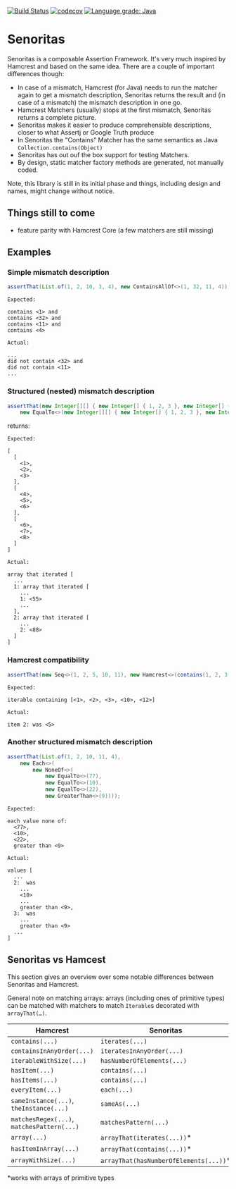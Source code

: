 [![Build Status](https://travis-ci.com/dmfs/senoritas.svg?branch=main)](https://app.travis-ci.com/github/dmfs/senoritas)
[![codecov](https://codecov.io/gh/dmfs/senoritas/branch/main/graph/badge.svg?token=3wGxOPmEEc)](https://codecov.io/gh/dmfs/senoritas)
[![Language grade: Java](https://img.shields.io/lgtm/grade/java/g/dmfs/senoritas.svg?logo=lgtm&logoWidth=18)](https://lgtm.com/projects/g/dmfs/senoritas/context:java)

# Senoritas

Senoritas is a composable Assertion Framework. It's very much inspired by Hamcrest and based on the same idea. There are a couple of important differences though:

* In case of a mismatch, Hamcrest (for Java) needs to run the matcher again to get a mismatch description, Senoritas returns the result and (in case of a mismatch) the mismatch description in one go.
* Hamcrest Matchers (usually) stops at the first mismatch, Senoritas returns a complete picture.
* Senoritas makes it easier to produce comprehensible descriptions, closer to what Assertj or Google Truth produce
* In Senoritas the "Contains" Matcher has the same semantics as Java `Collection.contains(Object)`
* Senoritas has out ouf the box support for testing Matchers.
* By design, static matcher factory methods are generated, not manually coded.


Note, this library is still in its initial phase and things, including design and names, might change without notice.

## Things still to come

* feature parity with Hamcrest Core (a few matchers are still missing)


## Examples


### Simple mismatch description

```java
assertThat(List.of(1, 2, 10, 3, 4), new ContainsAllOf<>(1, 32, 11, 4));
```

```text
Expected:

contains <1> and
contains <32> and
contains <11> and
contains <4>

Actual:   

...
did not contain <32> and
did not contain <11>
...
```

### Structured (nested) mismatch description

```java
assertThat(new Integer[][] { new Integer[] { 1, 2, 3 }, new Integer[] { 4, 55, 6 }, new Integer[] { 6, 7, 88 } },
    new EqualTo<>(new Integer[][] { new Integer[] { 1, 2, 3 }, new Integer[] { 4, 5, 6 }, new Integer[] { 6, 7, 8 } }));
```

returns:

```text
Expected:

[
  [
    <1>,
    <2>,
    <3>
  ],
  [
    <4>,
    <5>,
    <6>
  ],
  [
    <6>,
    <7>,
    <8>
  ]
]

Actual:   

array that iterated [
  ...
  1: array that iterated [
    ...
    1: <55>
    ...
  ],
  2: array that iterated [
    ...
    2: <88>
  ]
]
```


### Hamcrest compatibility

```java
assertThat(new Seq<>(1, 2, 5, 10, 11), new Hamcrest<>(contains(1, 2, 3, 10, 12)));
```

```text
Expected:

iterable containing [<1>, <2>, <3>, <10>, <12>]

Actual:   

item 2: was <5>
```


### Another structured mismatch description

```java
assertThat(List.of(1, 2, 10, 11, 4),
    new Each<>(
        new NoneOf<>(
            new EqualTo<>(77),
            new EqualTo<>(10),
            new EqualTo<>(22),
            new GreaterThan<>(9))));
```

```text
Expected:

each value none of:
  <77>,
  <10>,
  <22>,
  greater than <9>

Actual:   

values [
  ...
  2:  was
    ...
    <10>
    ...
    greater than <9>,
  3:  was
    ...
    greater than <9>
  ...
]
```

## Senoritas vs Hamcest

This section gives an overview over some notable differences between Senoritas and Hamcrest.

General note on matching arrays: arrays (including ones of primitive types) can be matched with matchers to match `Iterable`s decorated with `arrayThat(…)`.

| Hamcrest | Senoritas |
|---|---|
| `contains(...)` | `iterates(...)` |
| `containsInAnyOrder(...)` | `iteratesInAnyOrder(...)` |
| `iterableWithSize(...)` | `hasNumberOfElements(...)` |
| `hasItem(...)` | `contains(...)` |
| `hasItems(...)` | `contains(...)` |
| `everyItem(...)` | `each(...)` |
| `sameInstance(...)`, `theInstance(...)` | `sameAs(...)` |
| `matchesRegex(...)`, `matchesPattern(...)` | `matchesPattern(...)` |
| `array(...)` | `arrayThat(iterates(...))`* |
| `hasItemInArray(...)` | `arrayThat(contains(...))`* | 
| `arrayWithSize(...)` | `arrayThat(hasNumberOfElements(...))`* |

*works with arrays of primitive types
